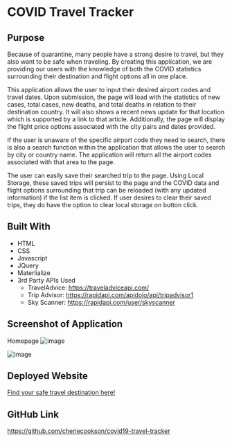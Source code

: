 # COVID Travel Tracker

## Purpose
Because of quarantine, many people have a strong desire to travel, but they also want to be safe when traveling. By creating this application, we are providing our users with the knowledge of both the COVID statistics surrounding their destination and flight options all in one place. 

This application allows the user to input their desired airport codes and travel dates. Upon submission, the page will load with the statistics of new cases, total cases, new deaths, and total deaths in relation to their destination country. It will also shows a recent news update for that location which is supported by a link to that article. Additionally, the page will display the flight price options associated with the city pairs and dates provided. 

If the user is unaware of the specific airport code they need to search, there is also a search function within the application that allows the user to search by city or country name. The application will return all the airport codes associated with that area to the page.

The user can easily save their searched trip to the page. Using Local Storage, these saved trips will persist to the page and the COVID data and flight options surrounding that trip can be reloaded (with any updated information) if the list item is clicked. If user desires to clear their saved trips, they do have the option to clear local storage on button click.


## Built With
* HTML
* CSS
* Javascript
* JQuery
* Materlialize
* 3rd Party APIs Used 
	- TravelAdvice: https://traveladviceapi.com/
	- Trip Advisor: https://rapidapi.com/apidojo/api/tripadvisor1
	- Sky Scanner: https://rapidapi.com/user/skyscanner

## Screenshot of Application

Homepage
![image](https://user-images.githubusercontent.com/65319429/87256188-1b271880-c456-11ea-91c1-613d9120e472.png)

![image](https://user-images.githubusercontent.com/65319429/87256162-f92d9600-c455-11ea-8bf1-4f54deac1eb8.png)

## Deployed Website
[Find your safe travel destination here!](https://cheriecookson.github.io/covid19-travel-tracker/)

## GitHub Link
https://github.com/cheriecookson/covid19-travel-tracker
